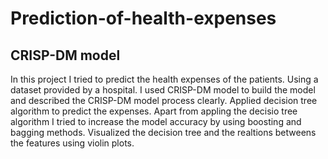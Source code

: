 # Prediction-of-health-expenses 
## CRISP-DM model
In this project I tried to predict the health expenses of the patients.
Using a dataset provided by a hospital.
I used CRISP-DM model to build the model and described the CRISP-DM model process clearly.
Applied decision tree algorithm to predict the expenses.
Apart from appling the decisio tree algorithm I tried to increase the model accuracy by using boosting and bagging methods.
Visualized the decision tree and the realtions betweens the features using violin plots.

